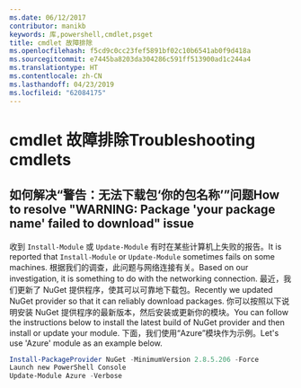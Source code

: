 ```yaml
---
ms.date: 06/12/2017
contributor: manikb
keywords: 库,powershell,cmdlet,psget
title: cmdlet 故障排除
ms.openlocfilehash: f5cd9c0cc23fef5891bf02c10b6541ab0f9d418a
ms.sourcegitcommit: e7445ba8203da304286c591ff513900ad1c244a4
ms.translationtype: HT
ms.contentlocale: zh-CN
ms.lasthandoff: 04/23/2019
ms.locfileid: "62084175"
---
```

# <a name="troubleshooting-cmdlets"></a><span data-ttu-id="ece69-103">cmdlet 故障排除</span><span class="sxs-lookup"><span data-stu-id="ece69-103">Troubleshooting cmdlets</span></span>

## <a name="how-to-resolve-warning-package-your-package-name-failed-to-download-issue"></a><span data-ttu-id="ece69-104">如何解决“警告：无法下载包‘你的包名称’”问题</span><span class="sxs-lookup"><span data-stu-id="ece69-104">How to resolve "WARNING: Package 'your package name' failed to download" issue</span></span>

<span data-ttu-id="ece69-105">收到 `Install-Module` 或 `Update-Module` 有时在某些计算机上失败的报告。</span><span class="sxs-lookup"><span data-stu-id="ece69-105">It is reported that `Install-Module` or `Update-Module` sometimes fails on some machines.</span></span>
<span data-ttu-id="ece69-106">根据我们的调查，此问题与网络连接有关。</span><span class="sxs-lookup"><span data-stu-id="ece69-106">Based on our investigation, it is something to do with the networking connection.</span></span>
<span data-ttu-id="ece69-107">最近，我们更新了 NuGet 提供程序，使其可以可靠地下载包。</span><span class="sxs-lookup"><span data-stu-id="ece69-107">Recently we updated NuGet provider so that it can reliably download packages.</span></span>
<span data-ttu-id="ece69-108">你可以按照以下说明安装 NuGet 提供程序的最新版本，然后安装或更新你的模块。</span><span class="sxs-lookup"><span data-stu-id="ece69-108">You can follow the instructions below to install the latest build of NuGet provider and then install or update your module.</span></span>
<span data-ttu-id="ece69-109">下面，我们使用“Azure”模块作为示例。</span><span class="sxs-lookup"><span data-stu-id="ece69-109">Let's use 'Azure' module as an example below.</span></span>

```powershell
Install-PackageProvider NuGet -MinimumVersion 2.8.5.206 -Force
Launch new PowerShell Console
Update-Module Azure -Verbose
```
